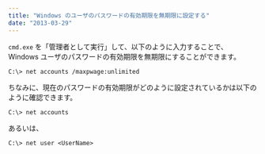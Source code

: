 ```yaml
---
title: "Windows のユーザのパスワードの有効期限を無期限に設定する"
date: "2013-03-29"
---
```


`cmd.exe` を「管理者として実行」して、以下のように入力することで、Windows ユーザのパスワードの有効期限を無期限にすることができます。

```
C:\> net accounts /maxpwage:unlimited
```

ちなみに、現在のパスワードの有効期限がどのように設定されているかは以下のように確認できます。

```
C:\> net accounts
```

あるいは、

```
C:\> net user <UserName>
```

